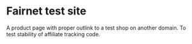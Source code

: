 # Fairnet test site

A product page with proper outlink to a test shop on another domain. To test
stability of affiliate tracking code.